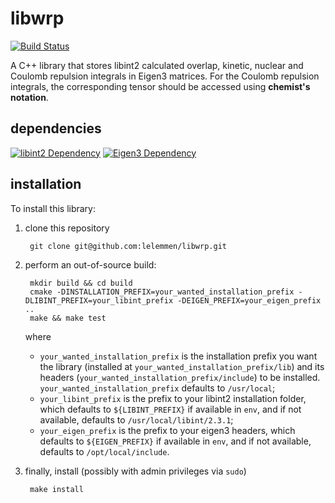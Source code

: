 # libwrp

[![Build Status](https://travis-ci.org/lelemmen/libwrp.svg?branch=master)](https://travis-ci.org/lelemmen/libwrp)

A C++ library that stores libint2 calculated overlap, kinetic, nuclear and Coulomb repulsion integrals in Eigen3 matrices. For the Coulomb repulsion integrals, the corresponding tensor should be accessed using **chemist's notation**.


## dependencies
[![libint2 Dependency](https://img.shields.io/badge/LibInt-2.3.1+-blue.svg)](https://github.com/evaleev/libint)
[![Eigen3 Dependency](https://img.shields.io/badge/Eigen-3+-blue.svg)](http://eigen.tuxfamily.org/index.php?title=Main_Page)


## installation

To install this library:
1. clone this repository

        git clone git@github.com:lelemmen/libwrp.git


2. perform an out-of-source build:

        mkdir build && cd build
        cmake -DINSTALLATION_PREFIX=your_wanted_installation_prefix -DLIBINT_PREFIX=your_libint_prefix -DEIGEN_PREFIX=your_eigen_prefix ..
        make && make test

    where
    * `your_wanted_installation_prefix` is the installation prefix you want the library (installed at `your_wanted_installation_prefix/lib`) and its headers (`your_wanted_installation_prefix/include`) to be installed. `your_wanted_installation_prefix` defaults to `/usr/local`;
    * `your_libint_prefix` is the prefix to your libint2 installation folder, which defaults to `${LIBINT_PREFIX}` if available in `env`, and if not available, defaults to `/usr/local/libint/2.3.1`;
    * `your_eigen_prefix` is the prefix to your eigen3 headers, which defaults to `${EIGEN_PREFIX}` if available in `env`, and if not available, defaults to `/opt/local/include`.


3. finally, install (possibly with admin privileges via `sudo`)

        make install
